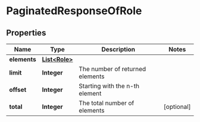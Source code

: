
# PaginatedResponseOfRole

## Properties
Name | Type | Description | Notes
------------ | ------------- | ------------- | -------------
**elements** | [**List&lt;Role&gt;**](Role.md) |  | 
**limit** | **Integer** | The number of returned elements | 
**offset** | **Integer** | Starting with the n-th element | 
**total** | **Integer** | The total number of elements |  [optional]



